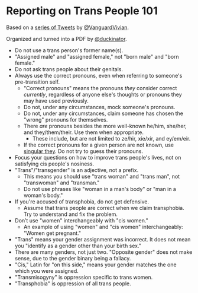 # Reporting on Trans People 101

Based on a [series of Tweets](https://twitter.com/VanguardVivian/status/484539541752414210) by [@VanguardVivian](https://twitter.com/VanguardVivian).

Organized and turned into a PDF by [@duckinator](https://twitter.com/duckinator).


* Do not use a trans person's former name(s).
* "Assigned male" and "assigned female," not "born male" and "born female."
* Do not ask trans people about their genitals.
* Always use the correct pronouns, even when referring to someone's pre-transition self.
    * "Correct pronouns" means the pronouns _they_ consider correct _currently_, regardless of anyone else's thoughts or pronouns they may have used previously.
    * Do not, under any circumstances, mock someone's pronouns.
    * Do not, under any circumstances, claim someone has chosen the "wrong" pronouns for themselves.
    * There _are_ pronouns besides the more well-known he/him, she/her, and they/them/their. Use them when appropriate.
        * These include, but are not limited to ze/hir, xie/xir, and ey/em/eir.
    * If the correct pronouns for a given person are not known, use [singular they](http://en.wikipedia.org/wiki/Singular_they). Do not try to guess their pronouns.
* Focus your questions on how to improve trans people's lives, not on satisfying cis people's nosiness.
* "Trans"/"transgender" is an adjective, not a prefix.
    * This means you should use "trans woman" and "trans man", not "transwoman" and "transman."
    * Do not use phrases like "woman in a man's body" or "man in a woman's body."
* If you're accused of transphobia, do not get defensive.
    * Assume that trans people are correct when we claim transphobia. Try to understand and fix the problem.
* Don’t use "women" interchangeably with "cis women."
    * An example of using "women" and "cis women" interchangeably: "Women get pregnant."
* "Trans" means your gender assignment was incorrect. It does not mean you "identify as a gender other than your birth sex."
* There are many genders, not just two. "Opposite gender" does not make sense, due to the gender binary being a fallacy.
* "Cis," Latin for "on this side," means your gender matches the one which you were assigned.
* "Transmisogyny" is oppression specific to trans women.
* "Transphobia" is oppression of all trans people.

